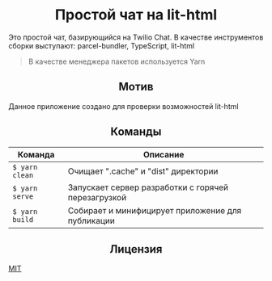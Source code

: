 <h1 align="center">Простой чат на lit-html</h1>

Это простой чат, базирующийся на Twilio Chat. В качестве инструментов сборки выступают: parcel-bundler, TypeScript, lit-html

> В качестве менеджера пакетов используется Yarn

<h2 align="center">Мотив</h2>

Данное приложение создано для проверки возможностей lit-html

<h2 align="center">Команды</h2>

| **Команда**    | **Описание**                                        |
|----------------|-----------------------------------------------------|
| `$ yarn clean` | Очищает ".cache" и "dist" директории                |
| `$ yarn serve` | Запускает сервер разработки с горячей перезагрузкой |
| `$ yarn build` | Собирает и минифицирует приложение для публикации   |

<h2 align="center">Лицензия</h2>

[MIT](/LICENSE)
